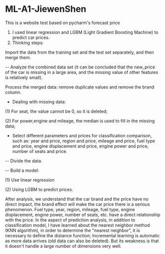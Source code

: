 # ML-A1-JiewenShen
This is a website test based on pycharm's forecast price
 

1. I used linear regression and LGBM (Light Gradient Boosting Machine) to predict car prices.
2. Thinking steps:

Import the data from the training set and the test set separately, and then merge them.

-- Analyze the combined data set (it can be concluded that the new_price of the car is missing in a large area, and the missing value of other features is relatively small).

Process the merged data: remove duplicate values and remove the brand column.

- Dealing with missing data:

(1) For seat, the value cannot be 0, so it is deleted;

(2) For power,engine and mileage, the median is used to fill in the missing data;

- Select different parameters and prices for classification comparison, such as: year and price, region and price, mileage and price, fuel type and price, engine displacement and price, engine power and price, number of seats and price.

-- Divide the data.

-- Build a model:

(1) Use linear regression

(2) Using LGBM to predict prices.

 
      
      
   After analysis, we understand that the car brand and the price have no direct impact, the brand effect will make the car price there is a serious phenomenon. Fuel type, year, region, mileage, fuel type, engine displacement, engine power, number of seats, etc. have a direct relationship with the price. In the aspect of prediction analysis, in addition to classification model, I have learned about the nearest neighbor method (KNN algorithm), in order to determine the "nearest neighbor", it is necessary to define the distance function; Incremental learning is automatic as more data arrives (old data can also be deleted). But its weakness is that it doesn't handle a large number of dimensions very well.
